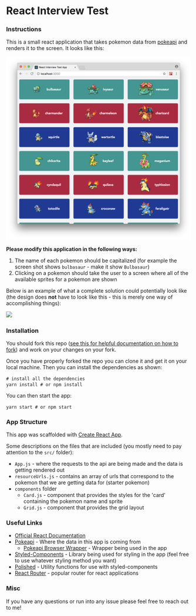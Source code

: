 # React Interview Test

### Instructions

This is a small react application that takes pokemon data from [pokeapi](https://pokeapi.co) and renders it to the screen. It looks like this:

<img src="./docs/appInitialScreenshot.png" />

<strong>Please modify this application in the following ways:</strong>

1. The name of each pokemon should be capitalized (for example the screen shot shows `bulbasaur` - make it show `Bulbasaur`)
2. Clicking on a pokemon should take the user to a screen where all of the available sprites for a pokemon are shown

Below is an example of what a complete solution could potentially look like (the design does <strong>not</strong> have to look like this - this is merely one way of accomplishing things):

<img src="./docs/appFinalExample.gif" />

### Installation

You should fork this repo ([see this for helpful documentation on how to fork](https://help.github.com/articles/fork-a-repo/)) and work on your changes on your fork.

Once you have properly forked the repo you can clone it and get it on your local machine. Then you can install the dependencies as shown:

```
# install all the dependencies
yarn install # or npm install
```

You can then start the app:

```
yarn start # or npm start
```

### App Structure

This app was scaffolded with [Create React App](https://github.com/facebook/create-react-app).

Some descriptions on the files that are included (you mostly need to pay attention to the `src/` folder):

* `App.js` - where the requests to the api are being made and the data is getting rendered out
* `resourceUrls.js` - contains an array of urls that correspond to the pokemon that we are getting data for (starter pokemon)
* `components` folder
  * `Card.js` - component that provides the styles for the 'card' containing the pokemon name and sprite
  * `Grid.js` - component that provides the grid layout

### Useful Links

* [Official React Documentation](https://reactjs.org/)
* [Pokeapi](https://pokeapi.co/) - Where the data in this app is coming from
  * [Pokeapi Browser Wrapper](https://github.com/PokeAPI/pokeapi-js-wrapper) - Wrapper being used in the app
* [Styled-Components](https://github.com/styled-components/styled-components) - Library being used for styling in the app (feel free to use whatever styling method you want)
* [Polished](https://github.com/styled-components/polished) - Utility functions for use with styled-components
* [React Router](https://github.com/ReactTraining/react-router) - popular router for react applications

### Misc

If you have any questions or run into any issue please feel free to reach out to me!
